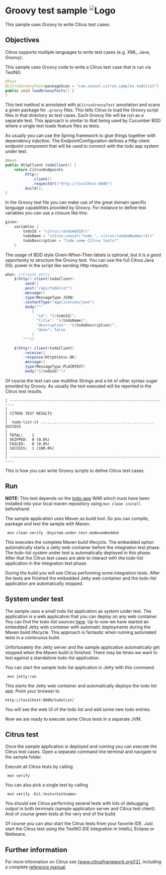 Groovy test sample ![Logo][1]
==============

This sample uses Groovy to write Citrus test cases.

Objectives
---------

Citrus supports multiple languages to write test cases (e.g. XML, Java, Groovy).

This sample uses Groovy code to write a Citrus test case that is run via TestNG.

```java
@Test
@CitrusGroovyTest(packageScan = "com.consol.citrus.samples.todolist")
public void loadGroovyTests() {
}
```
    
This test method is annotated with `@CitrusGroovyTest` annotation and scans a given package for `.groovy` files. 
This tells Citrus to load the Groovy script files in that directory as test cases. Each Groovy file will be run as 
a separate test. This approach is similar to that being used by Cucumber BDD where a single test loads feature files
as tests.

As usually you can use the Spring framework to glue things together with dependency injection. 
The EndpointConfiguration defines a Http client endpoint component that will be used to connect with the todo app system under test.

```java
@Bean
public HttpClient todoClient() {
    return CitrusEndpoints
        .http()
            .client()
            .requestUrl("http://localhost:8080")
        .build();
}
```

In the Groovy test file you can make use of the great domain specific language capabilities provided by Groovy. 
For instance to define test variables you can use a closure like this:
    
```groovy
given:
    variables {
        todoId = "citrus:randomUUID()"
        todoName = "citrus:concat('todo_', citrus:randomNumber(4))"
        todoDescription = "Code some Citrus tests!"
    }
```

The usage of BDD style Given-When-Then labels is optional, but it is a good opportunity to structure the Groovy test.
You can use the full Citrus Java DSL power in the script like sending Http requests.

```groovy
when: //Create entry
    $(http().client(todoClient)
        .send()
        .post("/api/todolist")
        .message()
        .type(MessageType.JSON)
        .contentType("application/json")
        .body("""
            { 
              "id": "${todoId}", 
              "title": "${todoName}",
              "description": "${todoDescription}",
              "done": false
            }
        """))

    $(http().client(todoClient)
        .receive()
        .response(HttpStatus.OK)
        .message()
        .type(MessageType.PLAINTEXT)
        .body("${todoId}"))
```

Of course the test can use multiline Strings and a lot of other syntax sugar provided by Groovy.
As usually the test executed will be reported in the Citrus test results.

```
| ------------------------------------------------------------------------
| 
| CITRUS TEST RESULTS
| 
|  todo-list-it ................................................... SUCCESS
| 
| TOTAL:	1
| SKIPPED:	0 (0.0%)
| FAILED:	0 (0.0%)
| SUCCESS:	1 (100.0%)
| 
| ------------------------------------------------------------------------
```

This is how you can write Groovy scripts to define Citrus test cases.           

Run
---------

**NOTE:** This test depends on the [todo-app](../todo-app/) WAR which must have been installed into your local maven repository using `mvn clean install` beforehand.

The sample application uses Maven as build tool. So you can compile, package and test the
sample with Maven.
 
     mvn clean verify -Dsystem.under.test.mode=embedded
    
This executes the complete Maven build lifecycle. The embedded option automatically starts a Jetty web
container before the integration test phase. The todo-list system under test is automatically deployed in this phase.
After that the Citrus test cases are able to interact with the todo-list application in the integration test phase.

During the build you will see Citrus performing some integration tests.
After the tests are finished the embedded Jetty web container and the todo-list application are automatically stopped.

System under test
---------

The sample uses a small todo list application as system under test. The application is a web application
that you can deploy on any web container. You can find the todo-list sources [here](../todo-app). Up to now we have started an 
embedded Jetty web container with automatic deployments during the Maven build lifecycle. This approach is fantastic 
when running automated tests in a continuous build.
  
Unfortunately the Jetty server and the sample application automatically get stopped when the Maven build is finished. 
There may be times we want to test against a standalone todo-list application.  

You can start the sample todo list application in Jetty with this command.

     mvn jetty:run

This starts the Jetty web container and automatically deploys the todo list app. Point your browser to
 
    http://localhost:8080/todolist/

You will see the web UI of the todo list and add some new todo entries.

Now we are ready to execute some Citrus tests in a separate JVM.

Citrus test
---------

Once the sample application is deployed and running you can execute the Citrus test cases.
Open a separate command line terminal and navigate to the sample folder.

Execute all Citrus tests by calling

     mvn verify

You can also pick a single test by calling

     mvn verify -Dit.test=<testname>

You should see Citrus performing several tests with lots of debugging output in both terminals (sample application server
and Citrus test client). And of course green tests at the very end of the build.

Of course you can also start the Citrus tests from your favorite IDE.
Just start the Citrus test using the TestNG IDE integration in IntelliJ, Eclipse or Netbeans.

Further information
---------

For more information on Citrus see [www.citrusframework.org][2], including
a complete [reference manual][3].

 [1]: https://citrusframework.org/img/brand-logo.png "Citrus"
 [2]: https://citrusframework.org
 [3]: https://citrusframework.org/reference/html/
 [4]: https://citrusframework.org/reference/html#validation-xhtml
